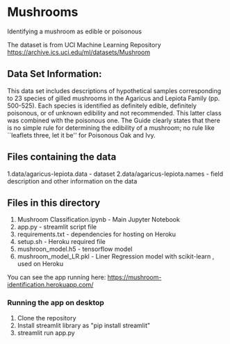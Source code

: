 # Mushrooms
 Identifying a mushroom as edible or poisonous

 The dataset is from UCI Machine Learning Repository
 https://archive.ics.uci.edu/ml/datasets/Mushroom

## Data Set Information:

This data set includes descriptions of hypothetical samples corresponding to 23 species of gilled mushrooms in the 
Agaricus and Lepiota Family (pp. 500-525). Each species is identified as definitely edible, definitely poisonous, 
or of unknown edibility and not recommended. This latter class was combined with the poisonous one. The Guide clearly 
states that there is no simple rule for determining the edibility of a mushroom; no rule like ``leaflets three, 
let it be'' for Poisonous Oak and Ivy.

## Files containing the data
1.data/agaricus-lepiota.data - dataset
2.data/agaricus-lepiota.names - field description and other information on the data

## Files in this directory
1. Mushroom Classification.ipynb - Main Jupyter Notebook
2. app.py - streamlit script file
3. requirements.txt - dependencies for hosting on Heroku
4. setup.sh - Heroku required file
5. mushroon_model.h5 - tensorflow model
6. mushroom_model_LR.pkl - Liner Regression model with scikit-learn , used on Heroku

You can see the app running here:
https://mushroom-identification.herokuapp.com/

### Running the app on desktop

1. Clone the repository
2. Install streamlit library as "pip install streamlit"
3. streamlit run app.py
